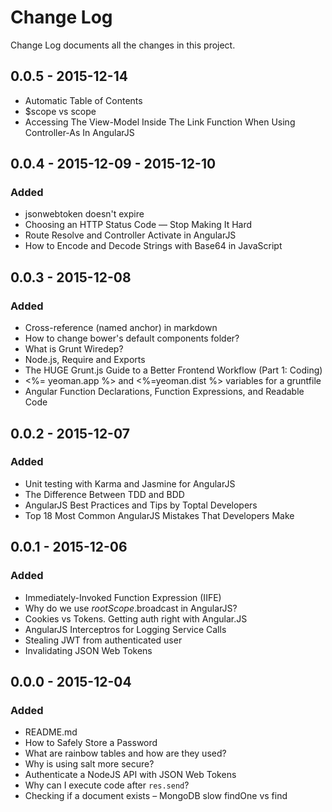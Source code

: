 # Change Log
Change Log documents all the changes in this project.

## 0.0.5 - 2015-12-14
- Automatic Table of Contents
- $scope vs scope
- Accessing The View-Model Inside The Link Function When Using Controller-As In AngularJS

## 0.0.4 - 2015-12-09 - 2015-12-10
### Added
- jsonwebtoken doesn't expire
- Choosing an HTTP Status Code — Stop Making It Hard
- Route Resolve and Controller Activate in AngularJS
- How to Encode and Decode Strings with Base64 in JavaScript

## 0.0.3 - 2015-12-08
### Added
- Cross-reference (named anchor) in markdown
- How to change bower's default components folder?
- What is Grunt Wiredep?
- Node.js, Require and Exports
- The HUGE Grunt.js Guide to a Better Frontend Workflow (Part 1: Coding)
- <%= yeoman.app %> and <%=yeoman.dist %> variables for a gruntfile
- Angular Function Declarations, Function Expressions, and Readable Code

## 0.0.2 - 2015-12-07
### Added
- Unit testing with Karma and Jasmine for AngularJS
- The Difference Between TDD and BDD
- AngularJS Best Practices and Tips by Toptal Developers
- Top 18 Most Common AngularJS Mistakes That Developers Make

## 0.0.1 - 2015-12-06
### Added
- Immediately-Invoked Function Expression (IIFE)
- Why do we use $rootScope.$broadcast in AngularJS?
- Cookies vs Tokens. Getting auth right with Angular.JS
- AngularJS Interceptros for Logging Service Calls
- Stealing JWT from authenticated user
- Invalidating JSON Web Tokens

## 0.0.0 - 2015-12-04
### Added
- README.md
- How to Safely Store a Password
- What are rainbow tables and how are they used?
- Why is using salt more secure?
- Authenticate a NodeJS API with JSON Web Tokens
- Why can I execute code after `res.send`?
- Checking if a document exists – MongoDB slow findOne vs find
